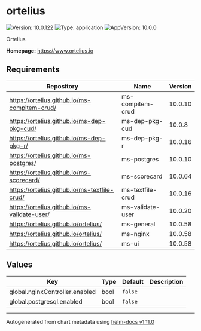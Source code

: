 # ortelius

![Version: 10.0.122](https://img.shields.io/badge/Version-10.0.122-informational?style=flat-square) ![Type: application](https://img.shields.io/badge/Type-application-informational?style=flat-square) ![AppVersion: 10.0.0](https://img.shields.io/badge/AppVersion-10.0.0-informational?style=flat-square)

Ortelius

**Homepage:** <https://www.ortelius.io>

## Requirements

| Repository | Name | Version |
|------------|------|---------|
| https://ortelius.github.io/ms-compitem-crud/ | ms-compitem-crud | 10.0.10 |
| https://ortelius.github.io/ms-dep-pkg-cud/ | ms-dep-pkg-cud | 10.0.8 |
| https://ortelius.github.io/ms-dep-pkg-r/ | ms-dep-pkg-r | 10.0.16 |
| https://ortelius.github.io/ms-postgres/ | ms-postgres | 10.0.10 |
| https://ortelius.github.io/ms-scorecard/ | ms-scorecard | 10.0.64 |
| https://ortelius.github.io/ms-textfile-crud/ | ms-textfile-crud | 10.0.16 |
| https://ortelius.github.io/ms-validate-user/ | ms-validate-user | 10.0.20 |
| https://ortelius.github.io/ortelius/ | ms-general | 10.0.58 |
| https://ortelius.github.io/ortelius/ | ms-nginx | 10.0.58 |
| https://ortelius.github.io/ortelius/ | ms-ui | 10.0.58 |

## Values

| Key | Type | Default | Description |
|-----|------|---------|-------------|
| global.nginxController.enabled | bool | `false` |  |
| global.postgresql.enabled | bool | `false` |  |

----------------------------------------------
Autogenerated from chart metadata using [helm-docs v1.11.0](https://github.com/norwoodj/helm-docs/releases/v1.11.0)
